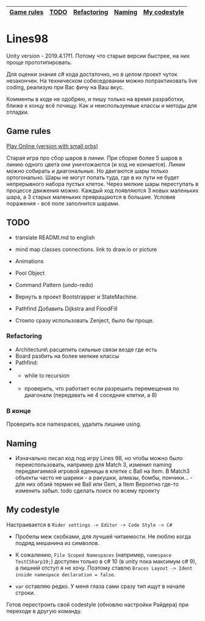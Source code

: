 | [Game rules](#Game-rules) | [TODO](#TODO) | [Refactoring](#Refactoring) |[Naming](#Naming) | [My codestyle](#My-codestyle) |
|---------------------------|---------------|-----------------------------|------------------|-------------------------------|

# Lines98

Unity version - 2019.4.17f1. Потому что старые версии быстрее, на них проще прототипировать.

Для оценки знания c# кода достаточно, но в целом проект чуток незакончен. На техническом собеседовании можно попрактиковать live coding, реализую при Вас фичу на Ваш вкус.

Комменты в коде не одобряю, и пишу только на время разработки, ближе к концу всё почищу. Как и неиспользуемые классы и методы для отладки.


## Game rules
[Play Online (version with small orbs)](https://www.min2win.ru/gms/834.html)

Старая игра про сбор шаров в линии. При сборке более 5 шаров в линию одного цвета они уничтожаются (и ход не кончается).
Линии можно собирать и диагональные. Но двигаются шары только ортогонально. Шары не могут попать туда, где в их пути не будет непрерывного набора пустых клеток. Через мелкие шары переступать в процессе движения можно.
Каждый ход появляются 3 новых маленьких шара, а 3 старых маленьких превращаются в большие.
Условие поражения - всё поле заполнится шарами.

<!-- 
## Bugs
fixed - LinesMatchComboChecker ошибка в определении индекса соседней клетки
-->

<!-- 
pc test
-->


## TODO
- translate READMI.md to english
- mind map classes connections. link to draw.io or picture

- Animations
- Pool Object
- Command Pattern (undo-redo)
- Вернуть в проект Bootstrapper и StateMachine.
- Pathfind Добавить Dijkstra and FloodFill
- Стоило сразу использовать Zenject, было бы проще.
<!-- - Raname: Script 'Grid' has the same name as built-in Unity component. AddComponent and GetComponent will not work with this script.-->

### Refactoring
- Architecture\ расцепить сильные связи везде где есть
- Board разбить на более мелкие классы
- Pathfind:
- - while to recursion
- - проверить, что работает если разрешить перемещения по диагонали (передавать не 4 соседние клетки, а 8)

### В конце
Проверить все namespaces, удалить лишние using.


## Naming
- Изначально писал код под игру Lines 98, но чтобы можно было переиспользовать, например для Match 3, изменил naming передвигаемой игровой еденицы в клетке с Ball на Item. В Match3 объекты часто не шарики - а ракушки, алмазы, бомбы, пончики... - для них обзий термин не Ball или Gem, а Item
  Вероятно где-то изменить забыл. todo сделать поиск по всему проекту


## My codestyle
Настраивается в `Rider settings -> Editor -> Code Style -> C#`

- Пробелы меж скобками, для лучшей читаемости. Не люблю когда подряд мешанина из символов.

- К сожалению, `File Scoped Namespaces` (например,  `namespace TestCSharp10;`) доступен только в c# 10 (в unity пока максимум c# 9), а лишний отступ я не хочу. Поэтому ставлю `Braces Layout -> Ident inside namespace declaration = false`.

- `var` оставляю редко. У меня глаза сами сразу тип ищут в начале строки.

Готов перестроить свой codestyle (обновлю настройки Райдера) при переходе в другую команду.

